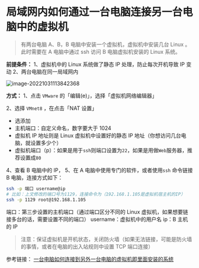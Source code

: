 # 局域网内如何通过一台电脑连接另一台电脑中的虚拟机

> 有两台电脑 A、B，B 电脑中安装一个虚拟机，虚拟机中安装几台 Linux 。此时需要在 A 电脑中通过 ssh 访问 B 电脑虚拟机安装的 Linux 系统。

**前提条件：**
1、虚拟机中的 Linux 系统做了静态 IP 处理，防止每次开机导致 IP 变动
2、两台电脑在同一局域网内

![image-20221031113842368](https://cruder-figure-bed.oss-cn-beijing.aliyuncs.com/markdown/2022/10/31/11-38-42-695.png)





**方式：**
1、点击 `VMware` 的「编辑(e)」，选择「虚拟机网络编辑器」

2、选择 `VMnet8` ，在点击「NAT 设置」

- 选添加
- 主机端口：自定义命名，数字要大于 1024
- 虚拟机 IP 地址则是 Linux 虚拟机中设置好的静态 IP 地址（你想访问几台电脑，就设置多少个）
- 虚拟机端口（p）：如果是用于`ssh`则端口设置为`22`，如果是用做`Web`服务器，推荐设置成`80`

4、查看 B 电脑中的 IP，
5、在 A 电脑中使用专门的软件，或者使用`ssh` 命令链接 B 电脑，连接方式如下：

```sh
ssh -p 端口 username@ip 
# 比如：上文修改的端口号为1129，连接命令为（192.168.1.105是虚拟机宿主机的IP）
ssh -p 1129 root@192.168.1.105
```

端口：第三步设置的主机端口（通过端口区分不同的 Linux 虚拟机，如果想要链接多台的话，需要设置不同的端口）
username：虚拟机中的用户名
ip：B 主机的 IP

> 注意：保证虚拟机是开机状态，关闭防火墙（如果无法链接，可能是防火墙的事情，或者在电脑的出入站规则中设置 TCP 端口连接）

参考链接：
[一台电脑如何连接到另外一台电脑的虚拟机即里面安装的系统](https://blog.csdn.net/yangzaiqiu1986814/article/details/50788263)